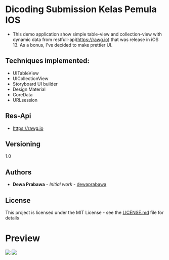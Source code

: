 
# Dicoding Submission Kelas Pemula IOS

* This demo application show simple table-view and collection-view with dynamic data from restfull-api(https://rawg.io) that was release in iOS 13. As a bonus, I've decided to make prettier UI.

## Techniques implemented:
* UITableView
* UICollectionView
* Storyboard UI builder
* Design Material
* CoreData
* URLsession

## Res-Api 
* https://rawg.io

## Versioning

1.0

## Authors

* **Dewa Prabawa** - *Initial work* - [dewaprabawa](https://github.com/dewaprabawa)


## License

This project is licensed under the MIT License - see the [LICENSE.md](LICENSE.md) file for details
# Preview 

![](https://github.com/dewaprabawa/IOSfundamentalSubmission-master/blob/master/01.png) 
![](https://github.com/dewaprabawa/IOSfundamentalSubmission-master/blob/master/02.png)
